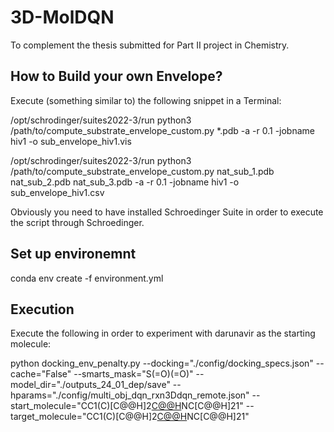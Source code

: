 # 3D-MolDQN

To complement the thesis submitted for Part II project in Chemistry.

## How to Build your own Envelope?

Execute (something similar to) the following snippet in a Terminal:

/opt/schrodinger/suites2022-3/run python3 /path/to/compute_substrate_envelope_custom.py  *.pdb  -a -r 0.1 -jobname hiv1 -o  sub_envelope_hiv1.vis

/opt/schrodinger/suites2022-3/run python3 /path/to/compute_substrate_envelope_custom.py  nat_sub_1.pdb nat_sub_2.pdb nat_sub_3.pdb  -a -r 0.1 -jobname hiv1 -o  sub_envelope_hiv1.csv

Obviously you need to have installed Schroedinger Suite in order to execute the script through Schroedinger.

## Set up environemnt

conda env create -f environment.yml

## Execution

Execute the following in order to experiment with darunavir as the starting molecule:

python docking_env_penalty.py  --docking="./config/docking_specs.json"  --cache="False" --smarts_mask="S(=O)(=O)"  --model_dir="./outputs_24_01_dep/save"  --hparams="./config/multi_obj_dqn_rxn3Ddqn_remote.json" --start_molecule="CC1(C)[C@@H]2[C@@H](C(=O)S)NC[C@@H]21"  --target_molecule="CC1(C)[C@@H]2[C@@H](C(=O)S)NC[C@@H]21"
